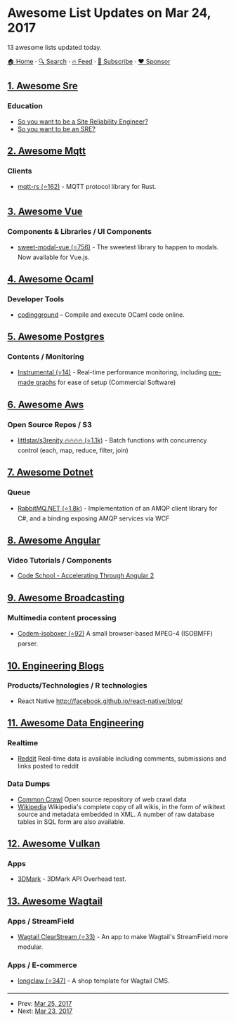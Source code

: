 # Awesome List Updates on Mar 24, 2017

13 awesome lists updated today.

[🏠 Home](/README.md) · [🔍 Search](https://www.trackawesomelist.com/search/) · [🔥 Feed](https://www.trackawesomelist.com/rss.xml) · [📮 Subscribe](https://trackawesomelist.us17.list-manage.com/subscribe?u=d2f0117aa829c83a63ec63c2f&id=36a103854c) · [❤️  Sponsor](https://github.com/sponsors/theowenyoung)



## [1. Awesome Sre](/content/dastergon/awesome-sre/README.md)

### Education

*   [So you want to be a Site Reliability Engineer?](https://www.loomsystems.com/single-post/2016/03/23/So-you-want-to-be-a-Site-Reliability-Engineer)
*   [So you want to be an SRE?](https://hackernoon.com/so-you-want-to-be-an-sre-34e832357a8c)

## [2. Awesome Mqtt](/content/hobbyquaker/awesome-mqtt/README.md)

### Clients

*   [mqtt-rs (⭐162)](https://github.com/zonyitoo/mqtt-rs) - MQTT protocol library for Rust.

## [3. Awesome Vue](/content/vuejs/awesome-vue/README.md)

### Components & Libraries / UI Components

*   [sweet-modal-vue (⭐756)](https://github.com/adeptoas/sweet-modal-vue) - The sweetest library to happen to modals. Now available for Vue.js.

## [4. Awesome Ocaml](/content/ocaml-community/awesome-ocaml/README.md)

### Developer Tools

*   [codingground](https://www.tutorialspoint.com/compile_ocaml_online.php) – Compile and execute OCaml code online.

## [5. Awesome Postgres](/content/dhamaniasad/awesome-postgres/README.md)

### Contents / Monitoring

*   [Instrumental (⭐14)](https://github.com/Instrumental/instrumentald) - Real-time performance monitoring, including [pre-made graphs](https://instrumentalapp.com/docs/instrumentald/postgresql#suggested-graphs) for ease of setup (Commercial Software)

## [6. Awesome Aws](/content/donnemartin/awesome-aws/README.md)

### Open Source Repos / S3

*   [littlstar/s3renity :fire::fire::fire::fire: (⭐1.1k)](https://github.com/littlstar/s3renity) - Batch functions with concurrency control (each, map, reduce, filter, join)

## [7. Awesome Dotnet](/content/quozd/awesome-dotnet/README.md)

### Queue

*   [RabbitMQ.NET (⭐1.8k)](https://github.com/rabbitmq/rabbitmq-dotnet-client) - Implementation of an AMQP client library for C#, and a binding exposing AMQP services via WCF

## [8. Awesome Angular](/content/PatrickJS/awesome-angular/README.md)

### Video Tutorials / Components

*   [Code School - Accelerating Through Angular 2](https://www.codeschool.com/courses/accelerating-through-angular)

## [9. Awesome Broadcasting](/content/ebu/awesome-broadcasting/README.md)

### Multimedia content processing

*   [Codem-isoboxer (⭐92)](https://github.com/madebyhiro/codem-isoboxer) A small browser-based MPEG-4 (ISOBMFF) parser.

## [10. Engineering Blogs](/content/kilimchoi/engineering-blogs/README.md)

### Products/Technologies / R technologies

*   React Native <http://facebook.github.io/react-native/blog/>

## [11. Awesome Data Engineering](/content/igorbarinov/awesome-data-engineering/README.md)

### Realtime

*   [Reddit](https://www.reddit.com/r/datasets/comments/3mk1vg/realtime_data_is_available_including_comments/) Real-time data is available including comments, submissions and links posted to reddit

### Data Dumps

*   [Common Crawl](https://commoncrawl.org/) Open source repository of web crawl data
*   [Wikipedia](https://dumps.wikimedia.org/enwiki/latest/) Wikipedia's complete copy of all wikis, in the form of wikitext source and metadata embedded in XML. A number of raw database tables in SQL form are also available.

## [12. Awesome Vulkan](/content/vinjn/awesome-vulkan/README.md)

### Apps

*   [3DMark](https://www.futuremark.com/pressreleases/compare-vulkan-and-directx-12-performance-with-3dmark) - 3DMark API Overhead test.

## [13. Awesome Wagtail](/content/springload/awesome-wagtail/README.md)

### Apps / StreamField

*   [Wagtail ClearStream (⭐33)](https://github.com/heymonkeyriot/wagtailclearstream) - An app to make Wagtail's StreamField more modular.

### Apps / E-commerce

*   [longclaw (⭐347)](https://github.com/JamesRamm/longclaw) - A shop template for Wagtail CMS.

---

- Prev: [Mar 25, 2017](/content/2017/03/25/README.md)
- Next: [Mar 23, 2017](/content/2017/03/23/README.md)